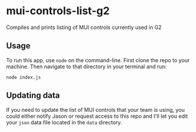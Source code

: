 # mui-controls-list-g2
Compiles and prints listing of MUI controls currently used in G2


## Usage
To run this app, use `node` on the command-line.  First clone the repo to your machine. Then navigate to that directory in your terminal and run:

```
node index.js
```

## Updating data
If you need to update the list of MUI controls that your team is using, you could either notify Jason or request access to this repo and I'll let you edit your `json` data file located in the `data` directory.

